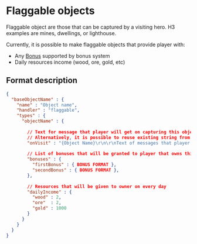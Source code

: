 # Flaggable objects

Flaggable object are those that can be captured by a visiting hero. H3 examples are mines, dwellings, or lighthouse.

Currently, it is possible to make flaggable objects that provide player with:

- Any [Bonus](Bonus_Format.md) supported by bonus system
- Daily resources income (wood, ore, gold, etc)

## Format description

```json
{
  "baseObjectName" : {
    "name" : "Object name",
    "handler" : "flaggable", 
    "types" : {
      "objectName" : {
        
        // Text for message that player will get on capturing this object with a hero
        // Alternatively, it is possible to reuse existing string from H3 using form '@core.advevent.69'
        "onVisit" : "{Object Name}\r\n\r\nText of messages that player will see on visit.",
        
        // List of bonuses that will be granted to player that owns this object
        "bonuses" : {
          "firstBonus" : { BONUS FORMAT },
          "secondBonus" : { BONUS FORMAT },
        },
        
        // Resources that will be given to owner on every day
        "dailyIncome" : {
          "wood" : 2,
          "ore"  : 2,
          "gold" : 1000
        }
      }
    }
  }
}
```

